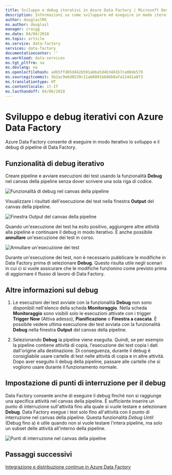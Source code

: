 ```yaml
---
title: Sviluppo e debug iterativi in Azure Data Factory | Microsoft Docs
description: Informazioni su come sviluppare ed eseguire in modo iterativo il debug delle pipeline di Data Factory nel portale di Azure.
author: douglaslMS
ms.author: douglasl
manager: craigg
ms.date: 04/04/2018
ms.topic: article
ms.service: data-factory
services: data-factory
documentationcenter: ''
ms.workload: data-services
ms.tgt_pltfrm: na
ms.devlang: na
ms.openlocfilehash: adb5ffd65d4b2b591abba5d4b3481b7ca08de579
ms.sourcegitcommit: 5b2ac9e6d8539c11ab0891b686b8afa12441a8f3
ms.translationtype: HT
ms.contentlocale: it-IT
ms.lasthandoff: 04/06/2018
---
```

# <a name="iterative-development-and-debugging-with-azure-data-factory"></a>Sviluppo e debug iterativi con Azure Data Factory

Azure Data Factory consente di eseguire in modo iterativo lo sviluppo e il debug di pipeline di Data Factory.

## <a name="iterative-debugging-features"></a>Funzionalità di debug iterativo
Creare pipeline e avviare esecuzioni dei test usando la funzionalità **Debug** nel canvas della pipeline senza dover scrivere una sola riga di codice.

![Funzionalità di debug nel canvas della pipeline](media/iterative-development-debugging/iterative-development-image1.png)

Visualizzare i risultati dell'esecuzione dei test nella finestra **Output** del canvas della pipeline.

![Finestra Output del canvas della pipeline](media/iterative-development-debugging/iterative-development-image2.png)

Quando un'esecuzione dei test ha esito positivo, aggiungere altre attività alla pipeline e continuare il debug in modo iterativo. È anche possibile **annullare** un'esecuzione dei test in corso.

![Annullare un'esecuzione dei test](media/iterative-development-debugging/iterative-development-image3.png)

Durante un'esecuzione dei test, non è necessario pubblicare le modifiche in Data Factory prima di selezionare **Debug**. Questo risulta utile negli scenari in cui ci si vuole assicurare che le modifiche funzionino come previsto prima di aggiornare il flusso di lavoro di Data Factory.

## <a name="more-info-about-debugging"></a>Altre informazioni sul debug

1. Le esecuzioni dei test avviate con la funzionalità **Debug** non sono disponibili nell'elenco della scheda **Monitoraggio**. Nella scheda **Monitoraggio** sono visibili solo le esecuzioni attivate con i trigger **Trigger Now** (Attiva adesso), **Pianificazione** o **Finestra a cascata**. È possibile vedere ultima esecuzione dei test avviata con la funzionalità **Debug** nella finestra **Output** del canvas della pipeline.

2. Selezionando **Debug** la pipeline viene eseguita. Quindi, se per esempio la pipeline contiene attività di copia, l'esecuzione dei test copia i dati dall'origine alla destinazione. Di conseguenza, durante il debug è consigliabile usare cartelle di test nelle attività di copia e in altre attività. Dopo aver eseguito il debug della pipeline, passare alle cartelle che si vogliono usare durante il funzionamento normale.

## <a name="setting-breakpoints-for-debugging"></a>Impostazione di punti di interruzione per il debug

Data Factory consente anche di eseguire il debug finché non si raggiunge una specifica attività nel canvas della pipeline. È sufficiente inserire un punto di interruzione sull'attività fino alla quale si vuole testare e selezionare **Debug**. Data Factory esegue i test solo fino all'attività con il punto di interruzione nel canvas della pipeline. Questa funzionalità *Debug Until* (Debug fino a) è utile quando non si vuole testare l'intera pipeline, ma solo un subset delle attività all'interno della pipeline.

![Punti di interruzione nel canvas della pipeline](media/iterative-development-debugging/iterative-development-image4.png)

## <a name="next-steps"></a>Passaggi successivi
[Integrazione e distribuzione continue in Azure Data Factory](continuous-integration-deployment.md)
